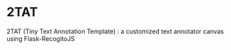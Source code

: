 # 2TAT
2TAT (Tiny Text Annotation Template) :  a customized text annotator canvas using Flask-RecogitoJS
